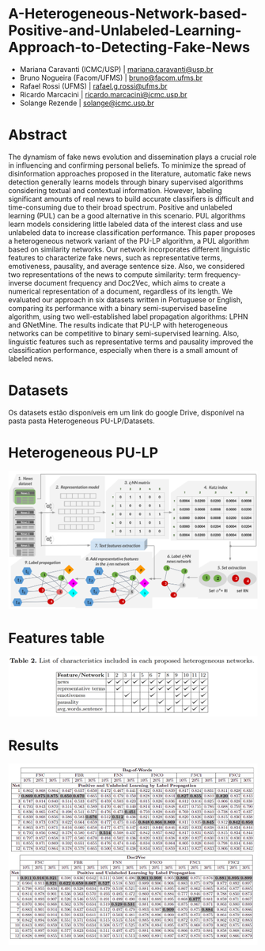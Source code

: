 # A-Heterogeneous-Network-based-Positive-and-Unlabeled-Learning-Approach-to-Detecting-Fake-News

- Mariana Caravanti (ICMC/USP) | mariana.caravanti@usp.br
- Bruno Nogueira (Facom/UFMS) | bruno@facom.ufms.br
- Rafael Rossi (UFMS) | rafael.g.rossi@ufms.br
- Ricardo Marcacini | ricardo.marcacini@icmc.usp.br
- Solange Rezende | solange@icmc.usp.br

# Abstract

The dynamism of fake news evolution and dissemination plays a crucial role in influencing and confirming personal beliefs. To minimize the spread of disinformation approaches proposed in the literature, automatic fake news detection generally learns models through binary supervised algorithms considering textual and contextual information. However, labeling significant amounts of real news to build accurate classifiers is difficult and time-consuming due to their broad spectrum. Positive and unlabeled learning (PUL) can be a good alternative in this scenario. PUL algorithms learn models considering little labeled data of the interest class and use unlabeled data to increase classification performance. This paper proposes a heterogeneous network variant of the PU-LP algorithm, a PUL algorithm based on similarity networks. Our network incorporates different linguistic features to characterize fake news, such as representative terms, emotiveness, pausality, and average sentence size. Also, we considered two representations of the news to compute similarity: term frequency-inverse document frequency and Doc2Vec, which aims to create a numerical representation of a document, regardless of its length. We evaluated our approach in six datasets written in Portuguese or English, comparing its performance with a binary semi-supervised baseline algorithm, using two well-established label propagation algorithms: LPHN and GNetMine. The results indicate that PU-LP with heterogeneous networks can be competitive to binary semi-supervised learning. Also, linguistic features such as representative terms and pausality improved the classification performance, especially when there is a small amount of labeled news.

# Datasets

Os datasets estão disponíveis em um link do google Drive, disponível na pasta pasta Heterogeneous PU-LP/Datasets.

# Heterogeneous PU-LP

![methodology](https://github.com/marianacaravanti/A-Heterogeneous-Network-based-Positive-and-Unlabeled-Learning-Approach-to-Detecting-Fake-News/blob/main/Figures/methodology.png)

# Features table
![features table](https://github.com/marianacaravanti/A-Heterogeneous-Network-based-Positive-and-Unlabeled-Learning-Approach-to-Detecting-Fake-News/blob/main/Figures/features%20table.png)
# Results
![results](https://github.com/marianacaravanti/A-Heterogeneous-Network-based-Positive-and-Unlabeled-Learning-Approach-to-Detecting-Fake-News/blob/main/Figures/results.png)
